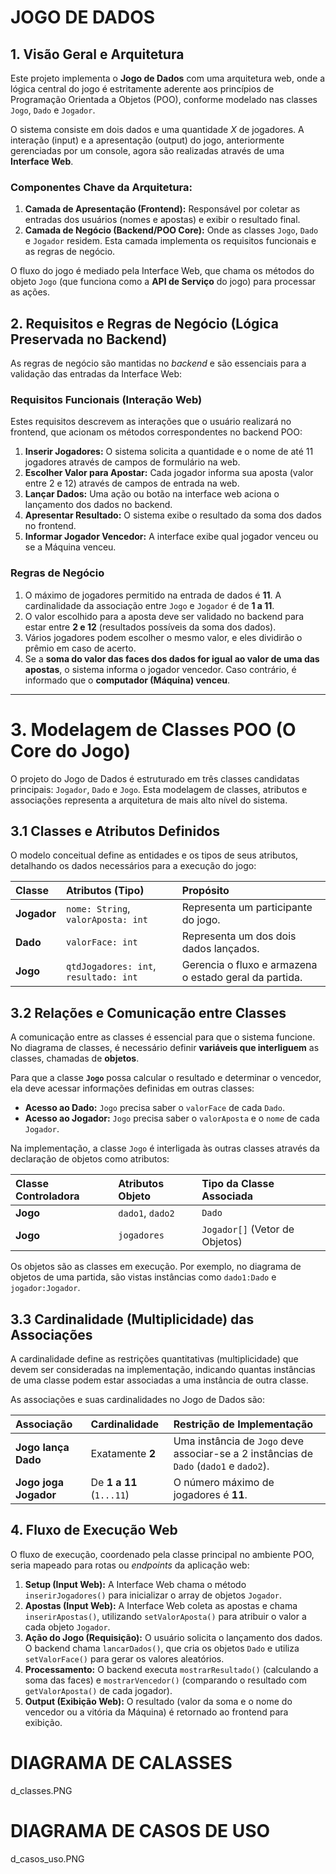 # JOGO DE DADOS

## 1. Visão Geral e Arquitetura

Este projeto implementa o **Jogo de Dados** com uma arquitetura web, onde a lógica central do jogo é estritamente aderente aos princípios de Programação Orientada a Objetos (POO), conforme modelado nas classes `Jogo`, `Dado` e `Jogador`.

O sistema consiste em dois dados e uma quantidade $X$ de jogadores. A interação (input) e a apresentação (output) do jogo, anteriormente gerenciadas por um console, agora são realizadas através de uma **Interface Web**.

### Componentes Chave da Arquitetura:

1.  **Camada de Apresentação (Frontend):** Responsável por coletar as entradas dos usuários (nomes e apostas) e exibir o resultado final.
2.  **Camada de Negócio (Backend/POO Core):** Onde as classes `Jogo`, `Dado` e `Jogador` residem. Esta camada implementa os requisitos funcionais e as regras de negócio.

O fluxo do jogo é mediado pela Interface Web, que chama os métodos do objeto `Jogo` (que funciona como a **API de Serviço** do jogo) para processar as ações.

## 2. Requisitos e Regras de Negócio (Lógica Preservada no Backend)

As regras de negócio são mantidas no *backend* e são essenciais para a validação das entradas da Interface Web:

### Requisitos Funcionais (Interação Web)
Estes requisitos descrevem as interações que o usuário realizará no frontend, que acionam os métodos correspondentes no backend POO:
1.  **Inserir Jogadores:** O sistema solicita a quantidade e o nome de até 11 jogadores através de campos de formulário na web.
2.  **Escolher Valor para Apostar:** Cada jogador informa sua aposta (valor entre 2 e 12) através de campos de entrada na web.
3.  **Lançar Dados:** Uma ação ou botão na interface web aciona o lançamento dos dados no backend.
4.  **Apresentar Resultado:** O sistema exibe o resultado da soma dos dados no frontend.
5.  **Informar Jogador Vencedor:** A interface exibe qual jogador venceu ou se a Máquina venceu.

### Regras de Negócio
1.  O máximo de jogadores permitido na entrada de dados é **11**. A cardinalidade da associação entre `Jogo` e `Jogador` é de **1 a 11**.
2.  O valor escolhido para a aposta deve ser validado no backend para estar entre **2 e 12** (resultados possíveis da soma dos dados).
3.  Vários jogadores podem escolher o mesmo valor, e eles dividirão o prêmio em caso de acerto.
4.  Se a **soma do valor das faces dos dados for igual ao valor de uma das apostas**, o sistema informa o jogador vencedor. Caso contrário, é informado que o **computador (Máquina) venceu**.

***

# 3. Modelagem de Classes POO (O Core do Jogo)

O projeto do Jogo de Dados é estruturado em três classes candidatas principais: `Jogador`, `Dado` e `Jogo`. Esta modelagem de classes, atributos e associações representa a arquitetura de mais alto nível do sistema.

## 3.1 Classes e Atributos Definidos

O modelo conceitual define as entidades e os tipos de seus atributos, detalhando os dados necessários para a execução do jogo:

| Classe | Atributos (Tipo) | Propósito |
| :--- | :--- | :--- |
| **Jogador** | `nome: String`, `valorAposta: int` | Representa um participante do jogo. |
| **Dado** | `valorFace: int` | Representa um dos dois dados lançados. |
| **Jogo** | `qtdJogadores: int`, `resultado: int` | Gerencia o fluxo e armazena o estado geral da partida. |

## 3.2 Relações e Comunicação entre Classes

A comunicação entre as classes é essencial para que o sistema funcione. No diagrama de classes, é necessário definir **variáveis que interliguem** as classes, chamadas de **objetos**.

Para que a classe **`Jogo`** possa calcular o resultado e determinar o vencedor, ela deve acessar informações definidas em outras classes:

*   **Acesso ao Dado:** `Jogo` precisa saber o `valorFace` de cada `Dado`.
*   **Acesso ao Jogador:** `Jogo` precisa saber o `valorAposta` e o `nome` de cada `Jogador`.

Na implementação, a classe `Jogo` é interligada às outras classes através da declaração de objetos como atributos:

| Classe Controladora | Atributos Objeto | Tipo da Classe Associada |
| :--- | :--- | :--- |
| **Jogo** | `dado1`, `dado2` | `Dado` |
| **Jogo** | `jogadores` | `Jogador[]` (Vetor de Objetos) |

Os objetos são as classes em execução. Por exemplo, no diagrama de objetos de uma partida, são vistas instâncias como `dado1:Dado` e `jogador:Jogador`.

## 3.3 Cardinalidade (Multiplicidade) das Associações

A cardinalidade define as restrições quantitativas (multiplicidade) que devem ser consideradas na implementação, indicando quantas instâncias de uma classe podem estar associadas a uma instância de outra classe.

As associações e suas cardinalidades no Jogo de Dados são:

| Associação | Cardinalidade | Restrição de Implementação |
| :--- | :--- | :--- |
| **Jogo** **lança** **Dado** | Exatamente **2** | Uma instância de `Jogo` deve associar-se a 2 instâncias de `Dado` (`dado1` e `dado2`). |
| **Jogo** **joga** **Jogador** | De **1 a 11** (`1...11`) | O número máximo de jogadores é **11**. |
## 4. Fluxo de Execução Web

O fluxo de execução, coordenado pela classe principal no ambiente POO, seria mapeado para rotas ou *endpoints* da aplicação web:

1.  **Setup (Input Web):** A Interface Web chama o método `inserirJogadores()` para inicializar o array de objetos `Jogador`.
2.  **Apostas (Input Web):** A Interface Web coleta as apostas e chama `inserirApostas()`, utilizando `setValorAposta()` para atribuir o valor a cada objeto `Jogador`.
3.  **Ação do Jogo (Requisição):** O usuário solicita o lançamento dos dados. O backend chama `lancarDados()`, que cria os objetos `Dado` e utiliza `setValorFace()` para gerar os valores aleatórios.
4.  **Processamento:** O backend executa `mostrarResultado()` (calculando a soma das faces) e `mostrarVencedor()` (comparando o resultado com `getValorAposta()` de cada jogador).
5.  **Output (Exibição Web):** O resultado (valor da soma e o nome do vencedor ou a vitória da Máquina) é retornado ao frontend para exibição.

# DIAGRAMA DE CALASSES
  d_classes.PNG

# DIAGRAMA DE CASOS DE USO

 d_casos_uso.PNG
